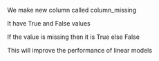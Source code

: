 We make new column called column_missing

It have True and False values

If the value is missing then it is True else False

This will improve the performance of linear models
